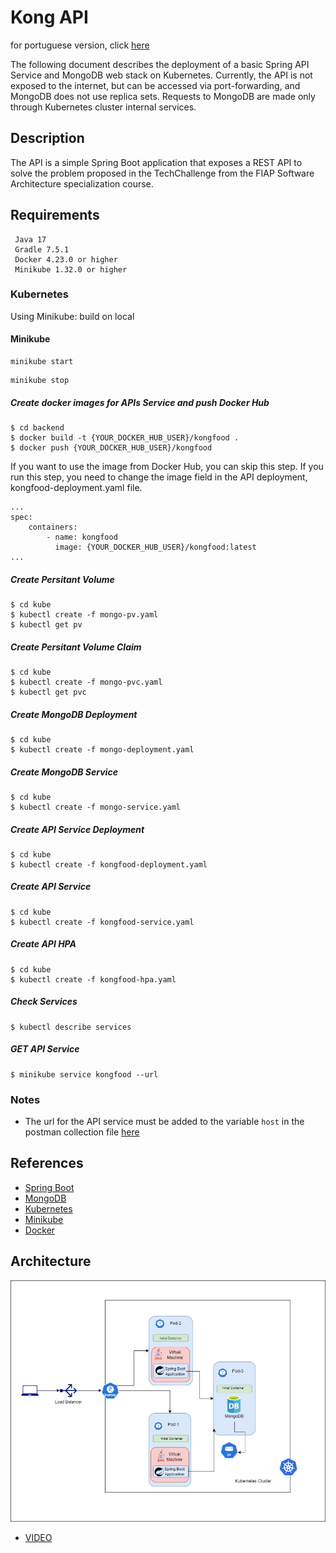 # Kong API

for portuguese version, click [here](/README-pt-BR.md)

The following document describes the deployment of a basic Spring API Service and MongoDB web stack on Kubernetes. Currently, the API is not exposed to the internet, but can be accessed via port-forwarding, and MongoDB does not use replica sets. Requests to MongoDB are made only through Kubernetes cluster internal services.

## Description
The API is a simple Spring Boot application that exposes a REST API to solve the problem proposed in the TechChallenge from the FIAP Software Architecture specialization course.

## Requirements
```
 Java 17
 Gradle 7.5.1
 Docker 4.23.0 or higher
 Minikube 1.32.0 or higher
```

### Kubernetes
Using Minikube: build on local

#### Minikube
```
minikube start
```

```
minikube stop
```

##### Create docker images for APIs Service and push Docker Hub
```
$ cd backend
$ docker build -t {YOUR_DOCKER_HUB_USER}/kongfood .
$ docker push {YOUR_DOCKER_HUB_USER}/kongfood
```
If you want to use the image from Docker Hub, you can skip this step. If you run this step, you need to change the image field in the API deployment, kongfood-deployment.yaml file.

```
...
spec:
    containers:
        - name: kongfood
          image: {YOUR_DOCKER_HUB_USER}/kongfood:latest
...
```

##### Create Persitant Volume
```
$ cd kube
$ kubectl create -f mongo-pv.yaml
$ kubectl get pv
```

##### Create Persitant Volume Claim
```
$ cd kube
$ kubectl create -f mongo-pvc.yaml
$ kubectl get pvc
```
##### Create MongoDB Deployment
```
$ cd kube
$ kubectl create -f mongo-deployment.yaml
```

##### Create MongoDB Service
```
$ cd kube
$ kubectl create -f mongo-service.yaml
```

##### Create API Service Deployment
```
$ cd kube
$ kubectl create -f kongfood-deployment.yaml
```

##### Create API Service
```
$ cd kube
$ kubectl create -f kongfood-service.yaml
```

##### Create API HPA
```
$ cd kube
$ kubectl create -f kongfood-hpa.yaml
```

##### Check Services
```
$ kubectl describe services
```

##### GET API Service
```
$ minikube service kongfood --url
```

### Notes
- The url for the API service must be added to the variable `host` in the postman collection file [here](/backend/src/main/resources/Tech_Challenge.postman_collection.json)

## References
- [Spring Boot](https://spring.io/projects/spring-boot)
- [MongoDB](https://www.mongodb.com/)
- [Kubernetes](https://kubernetes.io/)
- [Minikube](https://minikube.sigs.k8s.io/docs/)
- [Docker](https://www.docker.com/)

## Architecture
![Architecture](/backend/src/main/resources/arquitetura-infraestrutura-tech-challenge-fase-2.jpg)
- [VIDEO](https://youtu.be/_pq6CPiOJUc)
